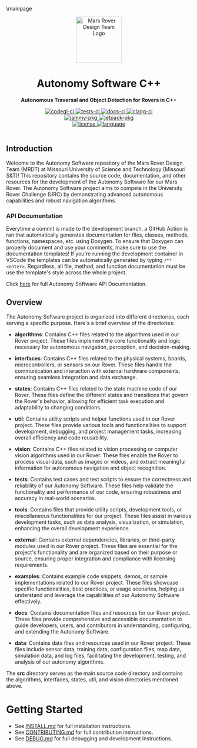 \mainpage

<div align="center">
  <a href="https://github.com/missourimrdt/autonomy_software">
    <img width="125" src="https://i.postimg.cc/XYtdp84Z/logo.png" alt="Mars Rover Design Team Logo">
  </a>
  <h1>Autonomy Software C++</h1>
  <p><b>Autonomous Traversal and Object Detection for Rovers in C++</b></p>
  <div>
    <a href="https://github.com/MissouriMRDT/Autonomy_Software/actions/workflows/codeql.yml">
      <img src="https://img.shields.io/github/actions/workflow/status/missourimrdt/autonomy_software/codeql.yml?branch=development&label=CodeQL&style=flat-round" alt="codeql-ci" />
    </a>
    <a href="https://github.com/MissouriMRDT/Autonomy_Software/actions/workflows/tests.yml">
      <img src="https://img.shields.io/github/actions/workflow/status/missourimrdt/autonomy_software/tests.yml?branch=development&label=Unit%20Tests&style=flat-round" alt="tests-ci" />
    </a>
    <a href="https://github.com/MissouriMRDT/Autonomy_Software/actions/workflows/doxygen_generate.yml">
      <img src="https://img.shields.io/github/actions/workflow/status/missourimrdt/autonomy_software/doxygen_generate.yml?branch=development&label=Docs&style=flat-round" alt="docs-ci" />
    </a>
    <a href="https://github.com/MissouriMRDT/Autonomy_Software/actions/workflows/clang_check.yml">
      <img src="https://img.shields.io/github/actions/workflow/status/missourimrdt/autonomy_software/clang_check.yml?branch=development&label=Clang&style=flat-round" alt="clang-ci" />
    </a>
  </div>
  <div>
    <a href="https://github.com/MissouriMRDT/Autonomy_Software/pkgs/container/autonomy-jammy">
      <img src="https://img.shields.io/badge/Ubuntu_Jammy-latest-orange" alt="jammy-pkg" />
    </a>
    <a href="https://github.com/MissouriMRDT/Autonomy_Software/pkgs/container/autonomy-jetpack">
      <img src="https://img.shields.io/badge/JetPack-latest-orange" alt="jetpack-pkg" />
    </a>
  </div>
  <div>
    <a href="https://www.gnu.org/licenses/gpl-3.0.en.html">
      <img src="https://img.shields.io/badge/license-GPLv3-blue.svg?style=flat-round" alt="license" />
    </a>
    <a href="https://en.cppreference.com/w/cpp/20">
      <img src="https://img.shields.io/badge/language-C%2B%2B20-blue.svg?style=flat-round" alt="language" />
    </a>
  </div>
</div>
<br>

## Introduction

Welcome to the Autonomy Software repository of the Mars Rover Design Team (MRDT) at Missouri University of Science and Technology (Missouri S&T)! This repository contains the source code, documentation, and other resources for the development of the Autonomy Software for our Mars Rover. The Autonomy Software project aims to compete in the University Rover Challenge (URC) by demonstrating advanced autonomous capabilities and robust navigation algorithms.

### API Documentation

Everytime a commit is made to the development branch, a GitHub Action is ran that automatically generates documentation for files, classes, methods, functions, namespaces, etc. using Doxygen. To ensure that Doxygen can properly document and use your comments, make sure to use the documentation templates! If you're running the development container in VSCode the templates can be automatically generated by typing `/**<enter>`. Regardless, all file, method, and function documentation must be use the template's style across the whole project.

Click [here](https://missourimrdt.github.io/Autonomy_Software/) for full Autonomy Software API Documentation.

## Overview

The Autonomy Software project is organized into different directories, each serving a specific purpose. Here's a brief overview of the directories:

- **algorithms**: Contains C++ files related to the algorithms used in our Rover project. These files implement the core functionality and logic necessary for autonomous navigation, perception, and decision-making.

- **interfaces**: Contains C++ files related to the physical systems, boards, microcontrollers, or sensors on our Rover. These files handle the communication and interaction with external hardware components, ensuring seamless integration and data exchange.

- **states**: Contains C++ files related to the state machine code of our Rover. These files define the different states and transitions that govern the Rover's behavior, allowing for efficient task execution and adaptability to changing conditions.

- **util**: Contains utility scripts and helper functions used in our Rover project. These files provide various tools and functionalities to support development, debugging, and project management tasks, increasing overall efficiency and code reusability.

- **vision**: Contains C++ files related to vision processing or computer vision algorithms used in our Rover. These files enable the Rover to process visual data, such as images or videos, and extract meaningful information for autonomous navigation and object recognition.

- **tests**: Contains test cases and test scripts to ensure the correctness and reliability of our Autonomy Software. These files help validate the functionality and performance of our code, ensuring robustness and accuracy in real-world scenarios.

- **tools**: Contains files that provide utility scripts, development tools, or miscellaneous functionalities for our project. These files assist in various development tasks, such as data analysis, visualization, or simulation, enhancing the overall development experience.

- **external**: Contains external dependencies, libraries, or third-party modules used in our Rover project. These files are essential for the project's functionality and are organized based on their purpose or source, ensuring proper integration and compliance with licensing requirements.

- **examples**: Contains example code snippets, demos, or sample implementations related to our Rover project. These files showcase specific functionalities, best practices, or usage scenarios, helping us understand and leverage the capabilities of our Autonomy Software effectively.

- **docs**: Contains documentation files and resources for our Rover project. These files provide comprehensive and accessible documentation to guide developers, users, and contributors in understanding, configuring, and extending the Autonomy Software.

- **data**: Contains data files and resources used in our Rover project. These files include sensor data, training data, configuration files, map data, simulation data, and log files, facilitating the development, testing, and analysis of our autonomy algorithms.

The **src** directory serves as the main source code directory and contains the algorithms, interfaces, states, util, and vision directories mentioned above.

# Getting Started

- See [INSTALL.md](INSTALL.md) for full installation instructions.
- See [CONTRIBUTING.md](CONTRIBUTING.md) for full contribution instructions.
- See [DEBUG.md](DEBUG.md) for full debugging and development instructions.
